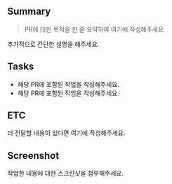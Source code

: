 ## Summary

> PR에 대한 목적을 한 줄 요약하여 여기에 작성해주세요.

추가적으로 간단한 설명을 해주세요.

## Tasks

- 해당 PR에 포함된 작업을 작성해주세요.
- 해당 PR에 포함된 작업을 작성해주세요.

## ETC

더 전달할 내용이 있다면 여기에 작성해주세요.

## Screenshot

작업한 내용에 대한 스크린샷을 첨부해주세요.
